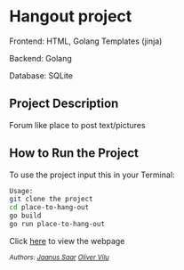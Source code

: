 # Hangout project
Frontend: HTML, Golang Templates (jinja)

Backend: Golang

Database: SQLite

## Project Description

Forum like place to post text/pictures

## How to Run the Project

To use the project input this in your Terminal:
```bash
Usage:
git clone the project
cd place-to-hang-out
go build
go run place-to-hang-out

```
Click [here](http://localhost:8080) to view the webpage

_<sup>Authors: [Jaanus Saar](https://github.com/The-Estonian) [Oliver Vilu](https://github.com/husmer)_</sup>
